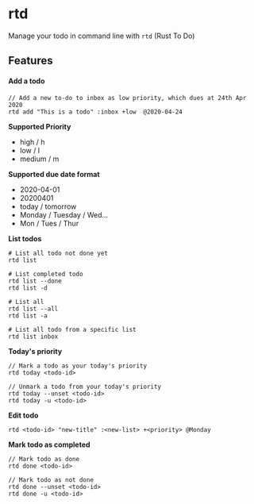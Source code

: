 # rtd

Manage your todo in command line with `rtd` (Rust To Do)

## Features
#### Add a todo

```
// Add a new to-do to inbox as low priority, which dues at 24th Apr 2020
rtd add "This is a todo" :inbox +low  @2020-04-24
```

**Supported Priority**
- high / h
- low / l
- medium / m

**Supported due date format**
- 2020-04-01
- 20200401
- today / tomorrow
- Monday / Tuesday / Wed...
- Mon / Tues / Thur


**List todos**
```
# List all todo not done yet
rtd list 

# List completed todo
rtd list --done
rtd list -d

# List all
rtd list --all
rtd list -a

# List all todo from a specific list
rtd list inbox
```

**Today's priority**
```
// Mark a todo as your today's priority
rtd today <todo-id>

// Unmark a todo from your today's priority
rtd today --unset <todo-id>
rtd today -u <todo-id>
```

**Edit todo**

```
rtd <todo-id> "new-title" :<new-list> +<priority> @Monday
```

**Mark todo as completed**

```
// Mark todo as done
rtd done <todo-id>

// Mark todo as not done
rtd done --unset <todo-id>
rtd done -u <todo-id>
```